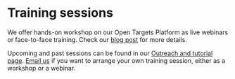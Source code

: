 # Training sessions

We offer hands-on workshop on our Open Targets Platform as live webinars or face-to-face training. Check our [blog post](https://blog.opentargets.org/outreach-in-open-targets-supercharge-your-target-id-skills/) for more details. 

Upcoming and past sessions can be found in our [Outreach and tutorial page](https://www.targetvalidation.org/outreach). [Email us](mailto:support@targevalidation.org) if you want to arrange your own training session, either as a workshop or a webinar.



